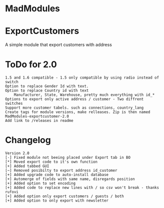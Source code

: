 MadModules
=====================

ExportCustomers
=====================

A simple module that export customers with address

ToDo for 2.0
=====================
```
1.5 and 1.6 compatible - 1.5 only compatible by using radio instead of switch
Option to replace Gender Id with text.
Option to replace Country id with text
	Manufacturer, State, Warehouse, pretty much everything with id_*
Options to export only active address / customer - Two diffrent switches
Support more customer tabels. such as connections, country_lang 
Create tags for module versions, make relleases. Zip is then named MadModules-exportcustomer-2.0
Add link to /releases in readme
```


Changelog
=====================
```
Version 2.0
[-] Fixed module not beeing placed under Export tab in BO
[*] Moved export code to it's own function
[+] Added tabbed GUI
[~] Removed posibilty to export address id_customer
[+] Added upgrade code to auto-install database
[+] Automerge of fields with same name, disregards position
[+] Added option to set encoding
[+] Added code to replace new lines with / so csv won't break - thanks rufovi
[+] Added option only export customers / guests / both
[+] Added option to only export with newsletter
```
